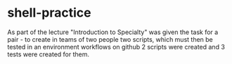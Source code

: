 # shell-practice

As part of the lecture "Introduction to Specialty" was given the task for a pair - to create in teams of two people two scripts, which must then be tested in an environment workflows on github
2 scripts were created and 3 tests were created for them.

